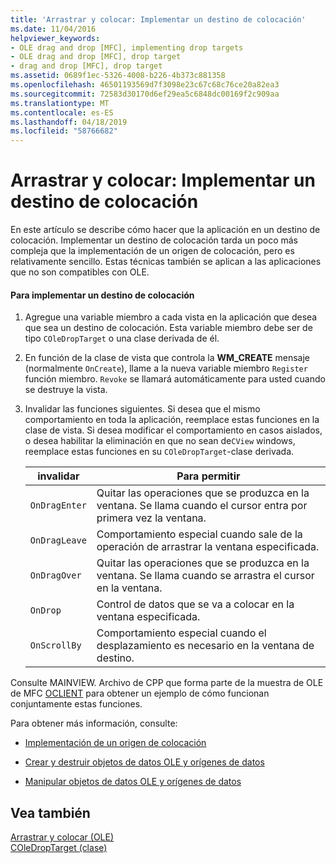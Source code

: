 ```yaml
---
title: 'Arrastrar y colocar: Implementar un destino de colocación'
ms.date: 11/04/2016
helpviewer_keywords:
- OLE drag and drop [MFC], implementing drop targets
- OLE drag and drop [MFC], drop target
- drag and drop [MFC], drop target
ms.assetid: 0689f1ec-5326-4008-b226-4b373c881358
ms.openlocfilehash: 46501193569d7f3098e23c67c68c76ce20a82ea3
ms.sourcegitcommit: 72583d30170d6ef29ea5c6848dc00169f2c909aa
ms.translationtype: MT
ms.contentlocale: es-ES
ms.lasthandoff: 04/18/2019
ms.locfileid: "58766682"
---
```

# <a name="drag-and-drop-implementing-a-drop-target"></a>Arrastrar y colocar: Implementar un destino de colocación

En este artículo se describe cómo hacer que la aplicación en un destino de colocación. Implementar un destino de colocación tarda un poco más compleja que la implementación de un origen de colocación, pero es relativamente sencillo. Estas técnicas también se aplican a las aplicaciones que no son compatibles con OLE.

#### <a name="to-implement-a-drop-target"></a>Para implementar un destino de colocación

1. Agregue una variable miembro a cada vista en la aplicación que desea que sea un destino de colocación. Esta variable miembro debe ser de tipo `COleDropTarget` o una clase derivada de él.

1. En función de la clase de vista que controla la **WM_CREATE** mensaje (normalmente `OnCreate`), llame a la nueva variable miembro `Register` función miembro. `Revoke` se llamará automáticamente para usted cuando se destruye la vista.

1. Invalidar las funciones siguientes. Si desea que el mismo comportamiento en toda la aplicación, reemplace estas funciones en la clase de vista. Si desea modificar el comportamiento en casos aislados, o desea habilitar la eliminación en que no sean de`CView` windows, reemplace estas funciones en su `COleDropTarget`-clase derivada.

    |invalidar|Para permitir|
    |--------------|--------------|
    |`OnDragEnter`|Quitar las operaciones que se produzca en la ventana. Se llama cuando el cursor entra por primera vez la ventana.|
    |`OnDragLeave`|Comportamiento especial cuando sale de la operación de arrastrar la ventana especificada.|
    |`OnDragOver`|Quitar las operaciones que se produzca en la ventana. Se llama cuando se arrastra el cursor en la ventana.|
    |`OnDrop`|Control de datos que se va a colocar en la ventana especificada.|
    |`OnScrollBy`|Comportamiento especial cuando el desplazamiento es necesario en la ventana de destino.|

Consulte MAINVIEW. Archivo de CPP que forma parte de la muestra de OLE de MFC [OCLIENT](../overview/visual-cpp-samples.md) para obtener un ejemplo de cómo funcionan conjuntamente estas funciones.

Para obtener más información, consulte:

- [Implementación de un origen de colocación](../mfc/drag-and-drop-implementing-a-drop-source.md)

- [Crear y destruir objetos de datos OLE y orígenes de datos](../mfc/data-objects-and-data-sources-creation-and-destruction.md)

- [Manipular objetos de datos OLE y orígenes de datos](../mfc/data-objects-and-data-sources-manipulation.md)

## <a name="see-also"></a>Vea también

[Arrastrar y colocar (OLE)](../mfc/drag-and-drop-ole.md)<br/>
[COleDropTarget (clase)](../mfc/reference/coledroptarget-class.md)
